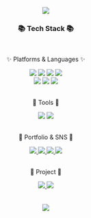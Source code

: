 <div align=center>
	<img src="https://capsule-render.vercel.app/api?type=waving&color=gradient&customColorList=24&height=300&section=header&text=ChuckChuck's%20Github!&desc=Hello%20Coding%20World&fontSize=70&descAlign=80&descAlignY=65&fontColor=fff" />	
</div>

<div align=center>
	<h3>📚 Tech Stack 📚</h3>
	<br>
	<p>✨ Platforms & Languages ✨</p>
</div>
<div align="center">
	<img src="https://img.shields.io/badge/HTML5-E34F26?style=flat&logo=HTML5&logoColor=white" />
	<img src="https://img.shields.io/badge/CSS3-1572B6?style=flat&logo=CSS3&logoColor=white" />
	<img src="https://img.shields.io/badge/JavaScript-F7DF1E?style=flat&logo=JavaScript&logoColor=white" />
	<img src="https://img.shields.io/badge/jQuery-0769AD?style=flat&logo=jQuery&logoColor=white" />
	<br>
	<img src="https://img.shields.io/badge/PHP-777BB4?style=flat&logo=php&logoColor=white" />
	<!-- <img src="https://img.shields.io/badge/Node.js-339933?style=flat&logo=node.js&logoColor=white" /> -->
	<img src="https://img.shields.io/badge/Bootstrap-7952B3?style=flat&logo=Bootstrap&logoColor=white" />
	<img src="https://img.shields.io/badge/MySQL-4479A1?style=flat&logo=MySQL&logoColor=white" />
</div>
<br>
<div align=center>
	<p>🍄 Tools 🍄</p>
</div>
<div align=center>
  	<img src="https://img.shields.io/badge/Visual%20Studio%20Code-007ACC?style=flat&logo=VisualStudioCode&logoColor=white" />
	<img src="https://img.shields.io/badge/GitHub-181717?style=flat&logo=GitHub&logoColor=white" />
</div>
<br>
<div align=center>
	<p>🌵 Portfolio & SNS 🌵</p>
</div>
<div align=center>
	<a href="http://hjkang306.dothome.co.kr/">
		<img src="https://img.shields.io/badge/Portfolio-FF3633?style=flat&logo=Micro.blog&logoColor=white" />
	</a>
	<a href="https://hjkang306.tistory.com">
		<img src="https://img.shields.io/badge/Blog-FF9800?style=flat&logo=Blogger&logoColor=white" />
	</a>
	<a href="https://codepen.io/hjkang306">
		<img src="https://img.shields.io/badge/Codepen-000000?style=flat&logo=codepen&logoColor=white" />
	</a>
	<a href="mailto:hjkang306@gmail.com">
		<img src="https://img.shields.io/badge/Mail-30B980?style=flat&logo=Gmail&logoColor=white" />
	</a>
	<br>
</div>  
<br>
<div align=center>
	<p>🐠 Project 🐠</p>
</div>
<div align=center>
	<a href="http://hjkang306.dothome.co.kr/backup/project/index.html">
		<img src="https://img.shields.io/badge/Portfolio-FF3633?style=flat&logo=Micro.blog&logoColor=white" />
	</a>
	<img src="https://img.shields.io/badge/Notion-000000?style=flat&logo=Notion&logoColor=white" />
	<br>
</div>  
<br>
<br>
<!-- <div align=center>
	<a href="https://gregarious-capybara-b6c609.netlify.app/">리액트 사이트1</a><br>
	<a href="https://vueclass333.web.app/">뷰 사이트1</a>
	<br><br>
	<a href="https://reliable-stroopwafel-896bf8.netlify.app/">리액트 API 사이트</a><br>
	<a href="https://vue-api333.web.app/">뷰 API 사이트</a>
</div>
<br>
<br> -->
<div align=center>
	<img src="https://github-readme-stats.vercel.app/api/top-langs/?username=hjkang306&layout=compact">
	<!-- <br><br>
	<img src="https://github-readme-stats.vercel.app/api?username=hjkang306&show_icons=true"> -->
</div>

